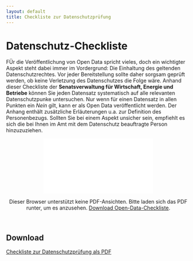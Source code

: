 ```yaml
---
layout: default
title: Checkliste zur Datenschutzprüfung
---
```


# Datenschutz-Checkliste

FÜr die Veröffentlichung von Open Data spricht vieles, doch ein wichtigter Aspekt steht dabei immer im Vordergrund: Die Einhaltung des geltenden Datenschutzrechtes. Vor jeder Bereitstellung sollte daher sorgsam geprüft werden, ob keine Verletzung des Datenschutzes die Folge wäre. Anhand dieser Checkliste der **Senatsverwaltung für Wirtschaft, Energie und Betriebe** können Sie jeden Datensatz systematisch auf alle relevanten Datenschutzpunke untersuchen. Nur wenn für einen Datensatz in allen Punkten ein *Nein* gilt, kann er als Open Data veröffentlicht werden. Der Anhang enthält zusätzliche Erläuterungen u.a. zur Definition des Personenbezugs. Sollten Sie bei einem Aspekt unsicher sein, empfiehlt es sich die bei Ihnen im Amt mit dem Datenschutz beauftragte Person hinzuzuziehen.

<center>
  <object data="/assets/file-download/datenschutz_checkliste.pdf" type="application/pdf" class="pdf">
      <embed src="/assets/file-download/datenschutz_checkliste.pdf">
          <p>Dieser Browser unterstützt keine PDF-Ansichten. Bitte laden sich das PDF runter, um es anzusehen. <a href="/assets/file-download/open_data_checkliste.pdf">Download Open-Data-Checkliste</a>.</p>
  </object>
</center>
<br>


## Download

[Checkliste zur Datenschutzprüfung als PDF](/assets/file-download/datenschutz_checkliste.pdf)